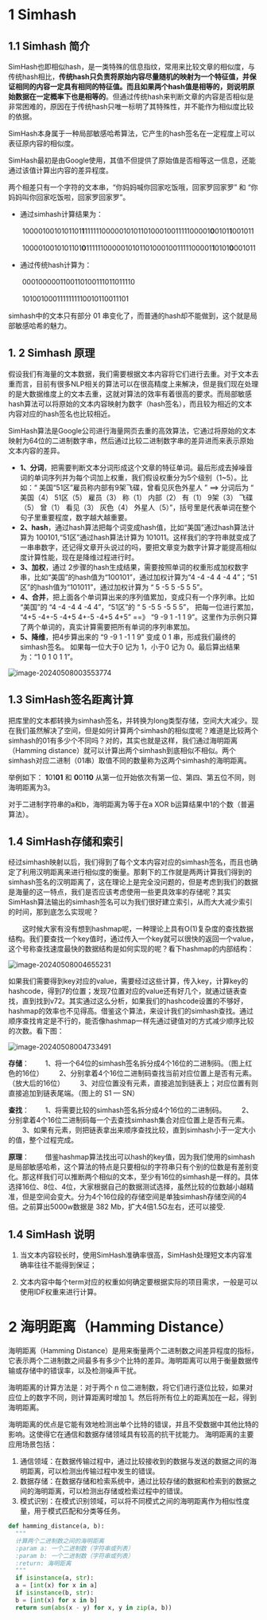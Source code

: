 # 1 Simhash

## 1.1 Simhash 简介

SimHash也即相似hash，是一类特殊的信息指纹，常用来比较文章的相似度，与传统hash相比，**传统hash只负责将原始内容尽量随机的映射为一个特征值，并保证相同的内容一定具有相同的特征值。而且如果两个hash值是相等的，则说明原始数据在一定概率下也是相等的**。但通过传统hash来判断文章的内容是否相似是非常困难的，原因在于传统hash只唯一标明了其特殊性，并不能作为相似度比较的依据。

SimHash本身属于一种局部敏感哈希算法，它产生的hash签名在一定程度上可以表征原内容的相似度。

SimHash最初是由Google使用，其值不但提供了原始值是否相等这一信息，还能通过该值计算出内容的差异程度。



两个相差只有一个字符的文本串，“你妈妈喊你回家吃饭哦，回家罗回家罗” 和 “你妈妈叫你回家吃饭啦，回家罗回家罗”。

* 通过simhash计算结果为：

　　1000010010101101**1**11111100000101011010001001111100001**0**0101**1**001011

　　1000010010101101**0**11111100000101011010001001111100001**1**0101**0**001011

* 通过传统hash计算为：

　　0001000001100110100111011011110

　　1010010001111111110010110011101

simhash中的文本只有部分 01 串变化了，而普通的hash却不能做到，这个就是局部敏感哈希的魅力。

## 1. 2  Simhash 原理

假设我们有海量的文本数据，我们需要根据文本内容将它们进行去重。对于文本去重而言，目前有很多NLP相关的算法可以在很高精度上来解决，但是我们现在处理的是大数据维度上的文本去重，这就对算法的效率有着很高的要求。而局部敏感hash算法可以将原始的文本内容映射为数字（hash签名），而且较为相近的文本内容对应的hash签名也比较相近。

SimHash算法是Google公司进行海量网页去重的高效算法，它通过将原始的文本映射为64位的二进制数字串，然后通过比较二进制数字串的差异进而来表示原始文本内容的差异。



- **1、分词**，把需要判断文本分词形成这个文章的特征单词。最后形成去掉噪音词的单词序列并为每个词加上权重，我们假设权重分为5个级别（1~5）。比如：“ 美国“51区”雇员称内部有9架飞碟，曾看见灰色外星人 ” ==> 分词后为 “ 美国（4） 51区（5） 雇员（3） 称（1） 内部（2） 有（1） 9架（3） 飞碟（5） 曾（1） 看见（3） 灰色（4） 外星人（5）”，括号里是代表单词在整个句子里重要程度，数字越大越重要。
- **2、hash**，通过hash算法把每个词变成hash值，比如“美国”通过hash算法计算为 100101,“51区”通过hash算法计算为 101011。这样我们的字符串就变成了一串串数字，还记得文章开头说过的吗，要把文章变为数字计算才能提高相似度计算性能，现在是降维过程进行时。
- **3、加权**，通过 2步骤的hash生成结果，需要按照单词的权重形成加权数字串，比如“美国”的hash值为“100101”，通过加权计算为“4 -4 -4 4 -4 4”；“51区”的hash值为“101011”，通过加权计算为 “ 5 -5 5 -5 5 5”。
- **4、合并**，把上面各个单词算出来的序列值累加，变成只有一个序列串。比如 “美国”的 “4 -4 -4 4 -4 4”，“51区”的 “ 5 -5 5 -5 5 5”， 把每一位进行累加， “4+5 -4+-5 -4+5 4+-5 -4+5 4+5” ==》 “9 -9 1 -1 1 9”。这里作为示例只算了两个单词的，真实计算需要把所有单词的序列串累加。
- **5、降维**，把4步算出来的 “9 -9 1 -1 1 9” 变成 0 1 串，形成我们最终的simhash签名。 如果每一位大于0 记为 1，小于0 记为 0。最后算出结果为：“1 0 1 0 1 1”。

![image-20240508003553774](assets/使用simhash以及海明距离判断内容相似程度/image-20240508003553774.png)



## 1.3 SimHash签名距离计算

把库里的文本都转换为simhash签名，并转换为long类型存储，空间大大减少。现在我们虽然解决了空间，但是如何计算两个simhash的相似度呢？难道是比较两个simhash的01有多少个不同吗？对的，其实也就是这样，我们通过海明距离（Hamming distance）就可以计算出两个simhash到底相似不相似。两个simhash对应二进制（01串）取值不同的数量称为这两个simhash的海明距离。

举例如下： **1**01**01** 和 **0**01**10** 从第一位开始依次有第一位、第四、第五位不同，则海明距离为3。

对于二进制字符串的a和b，海明距离为等于在a XOR b运算结果中1的个数（普遍算法）。



## 1.4 SimHash存储和索引

经过simhash映射以后，我们得到了每个文本内容对应的simhash签名，而且也确定了利用汉明距离来进行相似度的衡量。那剩下的工作就是两两计算我们得到的simhash签名的汉明距离了，这在理论上是完全没问题的，但是考虑到我们的数据是海量的这一特点，我们是否应该考虑使用一些更具效率的存储呢？其实SimHash算法输出的simhash签名可以为我们很好建立索引，从而大大减少索引的时间，那到底怎么实现呢？

　　这时候大家有没有想到hashmap呢，一种理论上具有O(1)复杂度的查找数据结构。我们要查找一个key值时，通过传入一个key就可以很快的返回一个value，这个号称查找速度最快的数据结构是如何实现的呢？看下hashmap的内部结构：

![image-20240508004655231](assets/使用simhash以及海明距离判断内容相似程度/image-20240508004655231.png)

如果我们需要得到key对应的value，需要经过这些计算，传入key，计算key的hashcode，得到7的位置；发现7位置对应的value还有好几个，就通过链表查找，直到找到v72。其实通过这么分析，如果我们的hashcode设置的不够好，hashmap的效率也不见得高。借鉴这个算法，来设计我们的simhash查找。通过顺序查找肯定是不行的，能否像hashmap一样先通过键值对的方式减少顺序比较的次数。看下图：

![image-20240508004733491](assets/使用simhash以及海明距离判断内容相似程度/image-20240508004733491.png)

**存储**：
　　1、将一个64位的simhash签名拆分成4个16位的二进制码。（图上红色的16位）
　　2、分别拿着4个16位二进制码查找当前对应位置上是否有元素。（放大后的16位）
　　3、对应位置没有元素，直接追加到链表上；对应位置有则直接追加到链表尾端。（图上的 S1 — SN）

**查找**：
　　1、将需要比较的simhash签名拆分成4个16位的二进制码。
　　2、分别拿着4个16位二进制码每一个去查找simhash集合对应位置上是否有元素。
　　3、如果有元素，则把链表拿出来顺序查找比较，直到simhash小于一定大小的值，整个过程完成。

**原理**：
　　借鉴hashmap算法找出可以hash的key值，因为我们使用的simhash是局部敏感哈希，这个算法的特点是只要相似的字符串只有个别的位数是有差别变化。那这样我们可以推断两个相似的文本，至少有16位的simhash是一样的。具体选择16位、8位、4位，大家根据自己的数据测试选择，虽然比较的位数越小越精准，但是空间会变大。分为4个16位段的存储空间是单独simhash存储空间的4倍。之前算出5000w数据是 382 Mb，扩大4倍1.5G左右，还可以接受.

## 1.4 SimHash 说明

1. 当文本内容较长时，使用SimHash准确率很高，SimHash处理短文本内容准确率往往不能得到保证；

2. 文本内容中每个term对应的权重如何确定要根据实际的项目需求，一般是可以使用IDF权重来进行计算。

# 2 海明距离（Hamming Distance）

海明距离（Hamming Distance）是用来衡量两个二进制数之间差异程度的指标，它表示两个二进制数之间最多有多少个比特的差异。海明距离可以用于衡量数据传输或存储中的错误率，以及检测噪声干扰。

海明距离的计算方法是：对于两个 n 位二进制数，将它们进行逐位比较，如果对应位上的数字不同，则计算距离时增加 1。然后将所有位上的距离加在一起，得到海明距离。

海明距离的优点是它能有效地检测出单个比特的错误，并且不受数据中其他比特的影响。这使得它在通信和数据存储领域具有较高的抗干扰能力。
海明距离的主要应用场景包括：

1. 通信领域：在数据传输过程中，通过比较接收到的数据与发送的数据之间的海明距离，可以检测出传输过程中发生的错误。
2. 数据存储：在数据存储和检索系统中，通过比较存储的数据和检索到的数据之间的海明距离，可以检测出存储或检索过程中的错误。
3. 模式识别：在模式识别领域，可以将不同模式之间的海明距离作为相似性度量，用于模式匹配和分类等任务。

```python
def hamming_distance(a, b):
  """
  计算两个二进制数之间的海明距离
  :param a: 一个二进制数（字符串或列表）
  :param b: 一个二进制数（字符串或列表）
  :return: 海明距离
  """
  if isinstance(a, str):
  a = [int(x) for x in a]
  if isinstance(b, str):
  b = [int(x) for x in b]
  return sum(abs(x - y) for x, y in zip(a, b))
```

